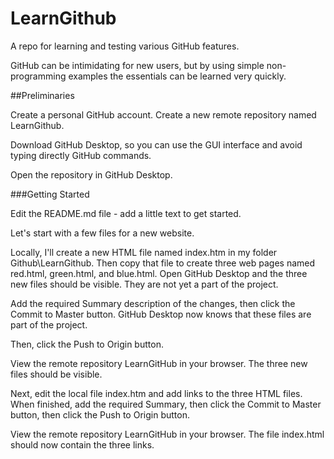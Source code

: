 # LearnGithub
A repo for learning and testing various GitHub features.

GitHub can be intimidating for new users, but by using simple non-programming examples the essentials can be learned very quickly.

##Preliminaries

Create a personal GitHub account.  Create a new remote repository named LearnGithub.

Download GitHub Desktop, so you can use the GUI interface and avoid typing directly GitHub commands.

Open the repository in GitHub Desktop.

###Getting Started

Edit the README.md file - add a little text to get started.

Let's start with a few files for a new website.

Locally, I'll create a new HTML file named index.htm in my folder Github\LearnGithub. Then copy that file to create three web pages named red.html, green.html, and blue.html. Open GitHub Desktop and the three new files should be visible. They are not yet a part of the project.

Add the required Summary description of the changes, then click the Commit to Master button. GitHub Desktop now knows that these files are part of the project.

Then, click the Push to Origin button.

View the remote repository LearnGitHub in your browser.  The three new files should be visible.

Next, edit the local file index.htm and add links to the three HTML files.  When finished, add the required Summary, then click the Commit to Master button, then click the Push to Origin button.

View the remote repository LearnGitHub in your browser.  The file index.html should now contain the three links.
